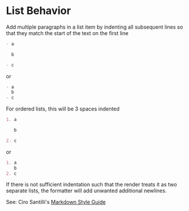 # List Behavior

Add multiple paragraphs in a list item by indenting all subsequent lines so that they match the start of the text on the first line

```markdown
- a

  b

- c
```

or

```markdown
- a
  b
- c
```

For ordered lists, this will be 3 spaces indented

```markdown
1. a

   b

2. c
```

or

```markdown
1. a
   b
2. c
```

If there is not sufficient indentation such that the render treats it as two separate lists, the formatter will add unwanted additional newlines.

See: Ciro Santilli's [Markdown Style Guide](https://cirosantilli.com/markdown-style-guide#indentation-of-content-inside-lists)
